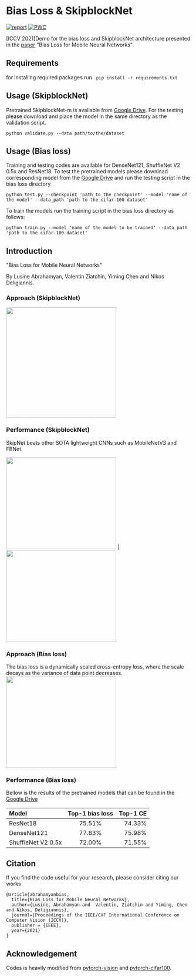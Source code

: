 # Bias Loss & SkipblockNet
[![report](https://img.shields.io/badge/arxiv-report-red)](https://arxiv.org/pdf/2107.11170.pdf)
[![PWC](https://img.shields.io/badge/PWC-report-blue)](https://paperswithcode.com/paper/bias-loss-for-mobile-neural-networks)

[ICCV 2021]Demo for the bias loss and SkipblockNet architecture presented in the [paper](https://openaccess.thecvf.com/content/ICCV2021/papers/Abrahamyan_Bias_Loss_for_Mobile_Neural_Networks_ICCV_2021_paper.pdf) "Bias Loss for Mobile Neural Networks".

## Requirements
for installing required packages run
` pip install -r requirements.txt`

## Usage (SkipblockNet)
Pretrained SkipblockNet-m is available from [Google Drive](https://drive.google.com/drive/folders/1G3UR8wtTFB8S-9Fp6sRtfn9Vtfb6XcTU?usp=sharing). For the testing please download and place the model in the same directory as the validation script.

`python validate.py --data path/to/the/dataset`

## Usage (Bias loss)
Training and testing codes are available for DenseNet121, ShuffleNet V2 0.5x and ResNet18. To test the pretrained models please download corresponding model from the [Google Drive](https://drive.google.com/drive/u/0/folders/1G3UR8wtTFB8S-9Fp6sRtfn9Vtfb6XcTU) and run the testing script in the bias loss directory

`python test.py --checkpoint 'path to the checkpoint' --model 'name of the model' --data_path 'path to the cifar-100 dataset'`

To train the models run the training script in the bias loss directory as follows:

`python train.py --model 'name of the model to be trained' --data_path 'path to the cifar-100 dataset'`

## Introduction
"Bias Loss for Mobile Neural Networks"

By Lusine Abrahamyan, Valentin Ziatchin, Yiming Chen and Nikos Deligiannis.
### Approach (SkipblockNet)
<img src="https://github.com/lusinlu/skipnet_evaluation/blob/main/figures/architecture.png" width="300" height="300">

### Performance (SkipblockNet)
SkipNet beats other SOTA lightweight CNNs such as MobileNetV3 and FBNet.

<img src="https://github.com/lusinlu/skipnet_evaluation/blob/main/figures/flops_vs_top1.png" width="300" height="250"> |
<img src="https://github.com/lusinlu/skipnet_evaluation/blob/main/figures/params_vs_top1.png" width="300" height="250">

### Approach (Bias loss)
The bias loss is a dynamically scaled cross-entropy loss, where the scale decays as the variance of data point decreases.
<img src="https://github.com/lusinlu/skipnet_evaluation/blob/main/figures/biasloss.png" width="300" height="250">

### Performance (Bias loss)
Bellow is the results of the pretrained models that can be found in the [Google Drive](https://drive.google.com/drive/u/0/folders/1G3UR8wtTFB8S-9Fp6sRtfn9Vtfb6XcTU)

| Model         | Top-1 bias loss | Top-1 CE |
| :------------ |:---------------:| -----:|
| ResNet18            | 75.51%    |   74.33% |
| DenseNet121         | 77.83%    |   75.98% |
| ShuffleNet V2 0.5x  | 72.00%    |   71.55% |

## Citation
If you find the code useful for your research, please consider citing our works

```
@article{abrahamyanbias,
  title={Bias Loss for Mobile Neural Networks},
  author={Lusine, Abrahamyan and  Valentin, Ziatchin and Yiming, Chen and Nikos, Deligiannis},
  journal={Proceedings of the IEEE/CVF International Conference on Computer Vision (ICCV)},
  publisher = {IEEE},
  year={2021}
}
```

## Acknowledgement
Codes is heavily modified from [pytorch-vision](https://github.com/pytorch/vision/blob/master/torchvision/models/resnet.py) and [pytorch-cifar100](https://github.com/weiaicunzai/pytorch-cifar100). 




